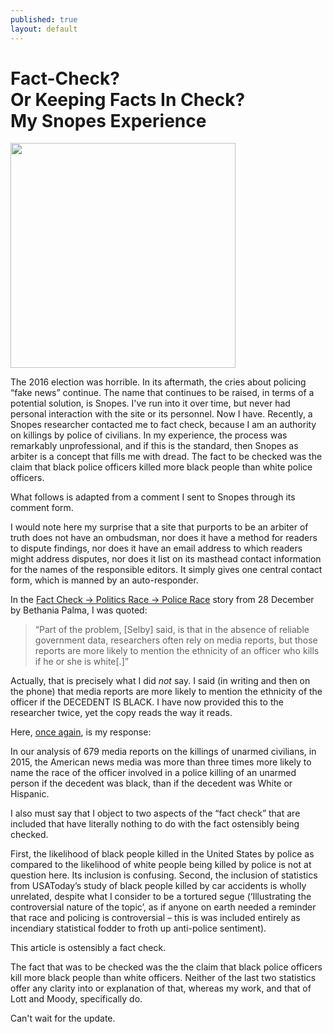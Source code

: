 ```yaml
---
published: true
layout: default
---
```

<h1>Fact-Check? <br />Or Keeping Facts In Check? <br />My Snopes Experience</h1>
<p><img class="right" width="360px" src="http://message.snopes.com/images/logo.gif" /></p>

The 2016 election was horrible. In its aftermath, the cries about policing “fake news” continue. The name that continues to be raised, in terms of a potential solution, is Snopes. I've run into it over time, but never had personal interaction with the site or its personnel. Now I have. Recently, a Snopes researcher contacted me to fact check, because I am an authority on killings by police of civilians. In my experience, the process was remarkably unprofessional, and if this is the standard, then Snopes as arbiter is a concept that fills me with dread. The fact to be checked was the claim that black police officers killed more black people than white police officers.

What follows is adapted from a comment I sent to Snopes through its comment form. 

I would note here my surprise that a site that purports to be an arbiter of truth does not have an ombudsman, nor does it have a method for readers to dispute findings, nor does it have an email address to which readers might address disputes, nor does it list on its masthead contact information for the names of the responsible editors. It simply gives one central contact form, which is manned by an auto-responder. 

In the <a href="http://www.snopes.com/black-police-officers-likely-kill-black-people/" target="_blank">Fact Check -> Politics Race -> Police Race</a> story from 28 December by Bethania Palma, I was quoted:

<blockquote>“Part of the problem, [Selby] said, is that in the absence of reliable government data, researchers often rely on media reports, but those reports are more likely to mention the ethnicity of an officer who kills if he or she is white[.]”</blockquote>

Actually, that is precisely what I did <em>not</em> say. I said (in writing and then on the phone) that media reports are more likely to mention the ethnicity of the officer if the DECEDENT IS BLACK. I have now provided this to the researcher twice, yet the copy reads the way it reads. 

Here, <a href="https://nselby.github.io/The-Snopes-Clarification/" target="_blank">once again</a>, is my response: 

In our analysis of 679 media reports on the killings of unarmed civilians, in 2015, the American news media was more than three times more likely to name the race of the officer involved in a police killing of an unarmed person if the decedent was black, than if the decedent was White or Hispanic. 

I also must say that I object to two aspects of the “fact check” that are included that have literally nothing to do with the fact ostensibly being checked. 

First, the likelihood of black people killed in the United States by police as compared to the likelihood of white people being killed by police is not at question here. Its inclusion is confusing. Second, the inclusion of statistics from USAToday’s study of black people killed by car accidents is wholly unrelated, despite what I consider to be a tortured segue (‘Illustrating the controversial nature of the topic’, as if anyone on earth needed a reminder that race and policing is controversial – this is was included entirely as incendiary statistical fodder to froth up anti-police sentiment). 

This article is ostensibly a fact check. 

The fact that was to be checked was the the claim that black police officers kill more black people than white officers. Neither of the last two statistics offer any clarity into or explanation of that, whereas my work, and that of Lott and Moody, specifically do. 

Can't wait for the update. 
